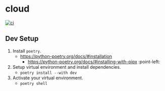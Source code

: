 # cloud
[![ci](https://github.com/great-expectations/cloud/actions/workflows/ci.yaml/badge.svg)](https://github.com/great-expectations/cloud/actions/workflows/ci.yaml?query=branch%3Adevelop)

## Dev Setup

1. Install `poetry`.
    * https://python-poetry.org/docs/#installation
        * https://python-poetry.org/docs/#installing-with-pipx :point-left:
2. Setup virtual environment and install dependencies.
    * `poetry install --with dev`
3. Activate your virtual environment.
    * `poetry shell`
